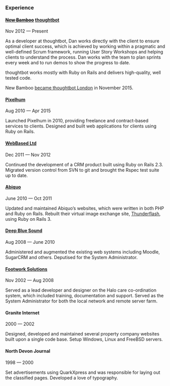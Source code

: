 ### Experience

#### <del>[New Bamboo](http://www.new-bamboo.co.uk)</del> [thoughtbot](https://thoughtbot.com)

Nov 2012 &mdash; Present

As a developer at thoughtbot, Dan works directly with the client to ensure optimal client success, which is achieved by working within a pragmatic and well-defined Scrum framework, running User Story Workshops and helping clients to understand the process. Dan works with the team to plan sprints every week and to run demos to show the progress to date.

thoughtbot works mostly with Ruby on Rails and delivers high-quality, well tested code.

New Bamboo [became thoughtbot London](https://www.new-bamboo.co.uk/blog/2015/11/24/new-bamboo-joins-thoughtbot/) in November 2015.

#### [Pixelhum](http://pixelhum.com)

Aug 2010 &mdash; Apr 2015

Launched Pixelhum in 2010, providing freelance and contract-based services to clients. Designed and built web applications for clients using Ruby on Rails.

#### [WebBased Ltd](http://www.webbased.co.uk/webbased)

Dec 2011 &mdash; Nov 2012

Continued the development of a CRM product built using Ruby on Rails 2.3. Migrated version control from SVN to git and brought the Rspec test suite up to date.

#### [Abiquo](http://web.archive.org/web/20111005142120/http://www.abiquo.com/)

June 2010 &mdash; Oct 2011

Updated and maintained Abiquo’s websites, which were written in both PHP and Ruby on Rails. Rebuilt their virtual image exchange site, [Thunderflash](http://web.archive.org/web/20110829022630/http://thunderflash.com/), using Ruby on Rails 3.

#### [Deep Blue Sound](http://dbsmusic.co.uk)

Aug 2008 &mdash; June 2010

Administered and augmented the existing web systems including Moodle, SugarCRM and others. Deputised for the System Administrator.

#### [Footwork Solutions](http://web.archive.org/web/20081016050612/http://www.footworksolutions.co.uk/)

Nov 2002 &mdash; Aug 2008

Served as a lead developer and designer on the Halo care co-ordination system, which included training, documentation and support. Served as the System Administrator for both the local network and remote server farm.

#### Granite Internet

2000 &mdash; 2002

Designed, developed and maintained several property company websites built upon a single code base. Setup Windows, Linux and FreeBSD servers.

#### North Devon Journal

1998 &mdash; 2000

Set advertisements using QuarkXpress and was responsible for laying out the classified pages. Developed a love of typography.
